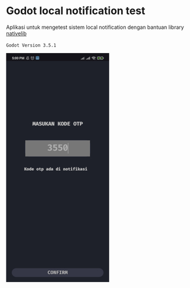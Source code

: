 # Godot local notification test
Aplikasi untuk mengetest sistem local notification dengan bantuan library [nativelib](https://github.com/DrMoriarty/nativelib) 


`Godot Version 3.5.1`

![example](otp_verification.jpg)
